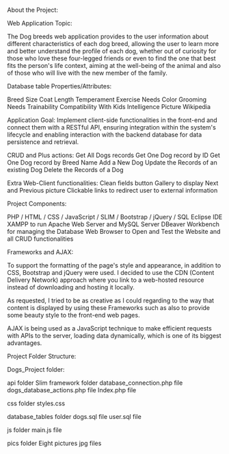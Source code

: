 About the Project:


Web Application Topic: 

The Dog breeds web application provides to the user information about different characteristics of each dog breed, allowing the user to learn more and better understand the profile of each dog, whether out of curiosity for those who love these four-legged friends or even to find the one that best fits the person's life context, aiming at the well-being of the animal and also of those who will live with the new member of the family.


Database table Properties/Attributes:

Breed
Size
Coat Length
Temperament
Exercise Needs
Color
Grooming Needs
Trainability
Compatibility With Kids
Intelligence
Picture
Wikipedia 


Application Goal: 
Implement client-side functionalities in the front-end and connect them with a RESTful API, ensuring integration within the system's lifecycle and enabling interaction with the backend database for data persistence and retrieval.

CRUD and Plus actions:
Get All Dogs records
Get One Dog record by ID
Get One Dog record by Breed Name
Add a New Dog
Update the Records of an existing Dog
Delete the Records of a Dog

Extra Web-Client functionalities:
Clean fields button
Gallery to display Next and Previous picture
Clickable links to redirect user to external information 

Project Components: 

PHP / HTML / CSS / JavaScript / SLIM / Bootstrap / jQuery / SQL
Eclipse IDE
XAMPP to run Apache Web Server and  MySQL Server
DBeaver Workbench for managing the Database
Web Browser to Open and Test the Website and all CRUD functionalities


Frameworks and AJAX:

To support the formatting of the page's style and appearance, in addition to CSS, Bootstrap and jQuery were used. I decided to use the CDN (Content Delivery Network) approach where you link to a web-hosted resource instead of downloading and hosting it locally.

As requested, I tried to be as creative as I could regarding to the way that content is displayed by using these Frameworks such as also to provide  some beauty style to the front-end web pages.

AJAX is being used as a JavaScript technique to make efficient requests with APIs to the server, loading data dynamically, which is one of its biggest advantages. 


Project Folder Structure:

Dogs_Project folder:

api folder
Slim framework folder
database_connection.php file
dogs_database_actions.php file
Index.php file

css folder
styles.css

database_tables folder
dogs.sql file
user.sql file

js folder
main.js file

pics folder
Eight pictures jpg files
